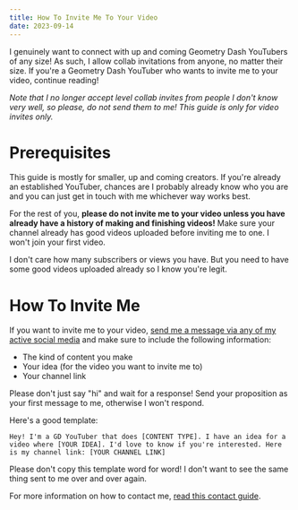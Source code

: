 ```yaml
---
title: How To Invite Me To Your Video
date: 2023-09-14
---
```


I genuinely want to connect with up and coming Geometry Dash YouTubers of any size! As such, I allow collab invitations from anyone, no matter their size. If you're a Geometry Dash YouTuber who wants to invite me to your video, continue reading!

*Note that I no longer accept level collab invites from people I don't know very well, so please, do not send them to me! This guide is only for video invites only.*

# Prerequisites

This guide is mostly for smaller, up and coming creators. If you're already an established YouTuber, chances are I probably already know who you are and you can just get in touch with me whichever way works best.

For the rest of you, **please do not invite me to your video unless you have already have a history of making and finishing videos!** Make sure your channel already has good videos uploaded before inviting me to one. I won't join your first video.

I don't care how many subscribers or views you have. But you need to have some good videos uploaded already so I know you're legit.

# How To Invite Me

If you want to invite me to your video, [send me a message via any of my active social media](/social-media/) and make sure to include the following information:

- The kind of content you make
- Your idea (for the video you want to invite me to)
- Your channel link

Please don't just say "hi" and wait for a response! Send your proposition as your first message to me, otherwise I won't respond.

Here's a good template:

```
Hey! I'm a GD YouTuber that does [CONTENT TYPE]. I have an idea for a video where [YOUR IDEA]. I'd love to know if you're interested. Here is my channel link: [YOUR CHANNEL LINK]
```

Please don't copy this template word for word! I don't want to see the same thing sent to me over and over again.

For more information on how to contact me, [read this contact guide](/contact/).